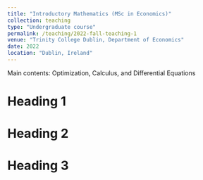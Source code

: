 ```yaml
---
title: "Introductory Mathematics (MSc in Economics)"
collection: teaching
type: "Undergraduate course"
permalink: /teaching/2022-fall-teaching-1
venue: "Trinity College Dublin, Department of Economics"
date: 2022
location: "Dublin, Ireland"
---
```


Main contents: Optimization, Calculus, and Differential Equations

Heading 1
======

Heading 2
======

Heading 3
======
